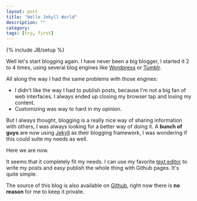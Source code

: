 ```yaml
---
layout: post
title: "Hello Jekyll World"
description: ""
category: 
tags: [try, first]
---
```

{% include JB/setup %}

Well let's start blogging again. I have never been a big blogger, I started it 2 to 4 times, using several blog engines like [Wordpress](http://wordpress.org) or [Tumblr](http://tumblr.com). 

All along the way I had the same problems with those engines:

- I didn't like the way I had to publish posts, because I'm not a big fan of web interfaces. I always ended up closing my browser tap and losing my content.
- Customizing was way to hard in my opinion.

But I always thought, blogging is a really nice way of sharing information with others, I was always looking for a better way of doing it. A **bunch of guys** are now using [Jekyll](http://jekyll.com) as their blogging framework, I was wondering if this could suite my needs as well. 

Here we are now.

It seems that it completely fit my needs. I can use my favorite [text editor](http://http://www.sublimetext.com) to write my posts and easy publish the whole thing with Github pages. It's quite simple.

The source of this blog is also available on [Github](http://www.github.com/gekitz/gekitz.github.com), right now there is **no reason** for me to keep it private.
